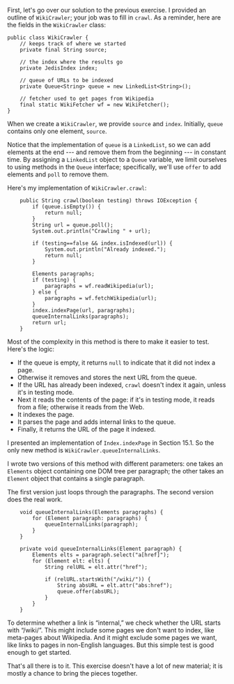 First, let's go over our solution to the previous exercise. I provided an outline of `WikiCrawler`; your job was to fill in `crawl`. As a reminder, here are the fields in the `WikiCrawler` class:


```code
public class WikiCrawler {
    // keeps track of where we started
    private final String source;

    // the index where the results go
    private JedisIndex index;

    // queue of URLs to be indexed
    private Queue<String> queue = new LinkedList<String>();

    // fetcher used to get pages from Wikipedia
    final static WikiFetcher wf = new WikiFetcher();
}
```

When we create a `WikiCrawler`, we provide `source` and `index`. Initially, `queue` contains only one element, `source`.


Notice that the implementation of `queue` is a `LinkedList`, so we can add elements at the end --- and remove them from the beginning --- in constant time. By assigning a `LinkedList` object to a `Queue` variable, we limit ourselves to using methods in the `Queue` interface; specifically, we'll use `offer` to add elements and `poll` to remove them.


Here's my implementation of `WikiCrawler.crawl`:

```code
    public String crawl(boolean testing) throws IOException {
        if (queue.isEmpty()) {
            return null;
        }
        String url = queue.poll();
        System.out.println("Crawling " + url);

        if (testing==false && index.isIndexed(url)) {
            System.out.println("Already indexed.");
            return null;
        }

        Elements paragraphs;
        if (testing) {
            paragraphs = wf.readWikipedia(url);
        } else {
            paragraphs = wf.fetchWikipedia(url);
        }
        index.indexPage(url, paragraphs);
        queueInternalLinks(paragraphs);
        return url;
    }
```

Most of the complexity in this method is there to make it easier to test. Here's the logic:



*  If the queue is empty, it returns `null` to indicate that it did not index a page.
*  Otherwise it removes and stores the next URL from the queue.
*  If the URL has already been indexed, `crawl` doesn't index it again, unless it's in testing mode.
*  Next it reads the contents of the page: if it's in testing mode, it reads from a file; otherwise it reads from the Web.
*  It indexes the page.
*  It parses the page and adds internal links to the queue.
*  Finally, it returns the URL of the page it indexed. 

I presented an implementation of `Index.indexPage` in Section 15.1. So the only new method is `WikiCrawler.queueInternalLinks`.


I wrote two versions of this method with different parameters: one takes an `Elements` object containing one DOM tree per paragraph; the other takes an `Element` object that contains a single paragraph.


The first version just loops through the paragraphs. The second version does the real work.

```code
    void queueInternalLinks(Elements paragraphs) {
        for (Element paragraph: paragraphs) {
            queueInternalLinks(paragraph);
        }
    }

    private void queueInternalLinks(Element paragraph) {
        Elements elts = paragraph.select("a[href]");
        for (Element elt: elts) {
            String relURL = elt.attr("href");

            if (relURL.startsWith("/wiki/")) {
                String absURL = elt.attr("abs:href");
                queue.offer(absURL);
            }
        }
    }
```


To determine whether a link is “internal,” we check whether the URL starts with “/wiki/”. This might include some pages we don't want to index, like meta-pages about Wikipedia. And it might exclude some pages we want, like links to pages in non-English languages. But this simple test is good enough to get started.


That's all there is to it. This exercise doesn't have a lot of new material; it is mostly a chance to bring the pieces together.